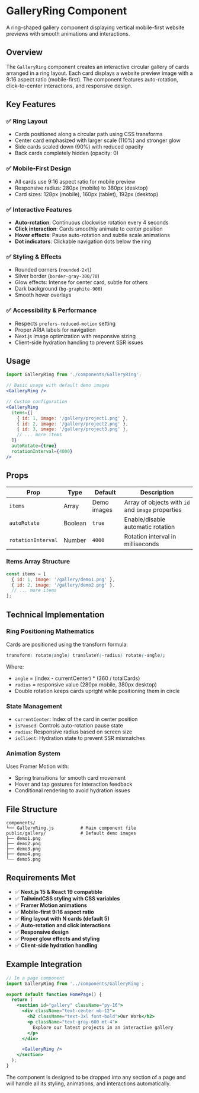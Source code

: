 # GalleryRing Component

A ring-shaped gallery component displaying vertical mobile-first website previews with smooth animations and interactions.

## Overview

The `GalleryRing` component creates an interactive circular gallery of cards arranged in a ring layout. Each card displays a website preview image with a 9:16 aspect ratio (mobile-first). The component features auto-rotation, click-to-center interactions, and responsive design.

## Key Features

### ✅ Ring Layout

- Cards positioned along a circular path using CSS transforms
- Center card emphasized with larger scale (110%) and stronger glow
- Side cards scaled down (90%) with reduced opacity
- Back cards completely hidden (opacity: 0)

### ✅ Mobile-First Design

- All cards use 9:16 aspect ratio for mobile preview
- Responsive radius: 280px (mobile) to 380px (desktop)
- Card sizes: 128px (mobile), 160px (tablet), 192px (desktop)

### ✅ Interactive Features

- **Auto-rotation**: Continuous clockwise rotation every 4 seconds
- **Click interaction**: Cards smoothly animate to center position
- **Hover effects**: Pause auto-rotation and subtle scale animations
- **Dot indicators**: Clickable navigation dots below the ring

### ✅ Styling & Effects

- Rounded corners (`rounded-2xl`)
- Silver border (`border-gray-300/70`)
- Glow effects: Intense for center card, subtle for others
- Dark background (`bg-graphite-900`)
- Smooth hover overlays

### ✅ Accessibility & Performance

- Respects `prefers-reduced-motion` setting
- Proper ARIA labels for navigation
- Next.js Image optimization with responsive sizing
- Client-side hydration handling to prevent SSR issues

## Usage

```jsx
import GalleryRing from './components/GalleryRing';

// Basic usage with default demo images
<GalleryRing />

// Custom configuration
<GalleryRing
  items={[
    { id: 1, image: '/gallery/project1.png' },
    { id: 2, image: '/gallery/project2.png' },
    { id: 3, image: '/gallery/project3.png' },
    // ... more items
  ]}
  autoRotate={true}
  rotationInterval={4000}
/>
```

## Props

| Prop               | Type    | Default     | Description                                       |
| ------------------ | ------- | ----------- | ------------------------------------------------- |
| `items`            | Array   | Demo images | Array of objects with `id` and `image` properties |
| `autoRotate`       | Boolean | `true`      | Enable/disable automatic rotation                 |
| `rotationInterval` | Number  | `4000`      | Rotation interval in milliseconds                 |

### Items Array Structure

```javascript
const items = [
  { id: 1, image: '/gallery/demo1.png' },
  { id: 2, image: '/gallery/demo2.png' },
  // ... more items
];
```

## Technical Implementation

### Ring Positioning Mathematics

Cards are positioned using the transform formula:

```css
transform: rotate(angle) translateY(-radius) rotate(-angle);
```

Where:

- `angle` = (index - currentCenter) \* (360 / totalCards)
- `radius` = responsive value (280px mobile, 380px desktop)
- Double rotation keeps cards upright while positioning them in circle

### State Management

- `currentCenter`: Index of the card in center position
- `isPaused`: Controls auto-rotation pause state
- `radius`: Responsive radius based on screen size
- `isClient`: Hydration state to prevent SSR mismatches

### Animation System

Uses Framer Motion with:

- Spring transitions for smooth card movement
- Hover and tap gestures for interaction feedback
- Conditional rendering to avoid hydration issues

## File Structure

```
components/
└── GalleryRing.js          # Main component file
public/gallery/             # Default demo images
├── demo1.png
├── demo2.png
├── demo3.png
├── demo4.png
└── demo5.png
```

## Requirements Met

- ✅ **Next.js 15 & React 19 compatible**
- ✅ **TailwindCSS styling with CSS variables**
- ✅ **Framer Motion animations**
- ✅ **Mobile-first 9:16 aspect ratio**
- ✅ **Ring layout with N cards (default 5)**
- ✅ **Auto-rotation and click interactions**
- ✅ **Responsive design**
- ✅ **Proper glow effects and styling**
- ✅ **Client-side hydration handling**

## Example Integration

```jsx
// In a page component
import GalleryRing from '../components/GalleryRing';

export default function HomePage() {
  return (
    <section id="gallery" className="py-16">
      <div className="text-center mb-12">
        <h2 className="text-3xl font-bold">Our Work</h2>
        <p className="text-gray-600 mt-4">
          Explore our latest projects in an interactive gallery
        </p>
      </div>

      <GalleryRing />
    </section>
  );
}
```

The component is designed to be dropped into any section of a page and will handle all its styling, animations, and interactions automatically.
